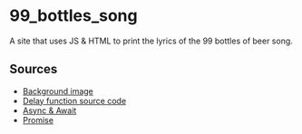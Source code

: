# 99_bottles_song
A site that uses JS &amp; HTML to print the lyrics of the 99 bottles of beer song.

## Sources
- [Background image](https://unsplash.com/photos/clear-glass-bottle-lot-5bRisdbx-8U)
- [Delay function source code](https://www.tutorialspoint.com/how-to-add-delay-in-a-loop-in-javascript#:~:text=Make%20a%20function%20called%20sleep,1%20second%2C%20between%20each%20iteration.)
- [Async & Await](https://developer.mozilla.org/en-US/docs/Web/JavaScript/Reference/Statements/async_function)
- [Promise](https://developer.mozilla.org/en-US/docs/Web/JavaScript/Reference/Global_Objects/Promise)

